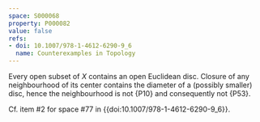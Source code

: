 ```yaml
---
space: S000068
property: P000082
value: false
refs:
- doi: 10.1007/978-1-4612-6290-9_6
  name: Counterexamples in Topology
---
```


Every open subset of $X$ contains an open Euclidean disc. Closure of any neighbourhood of its center
contains the diameter of a (possibly smaller) disc, hence the neighbourhood is not {P10} and consequently not {P53}.

Cf. item #2 for space #77 in {{doi:10.1007/978-1-4612-6290-9_6}}.
